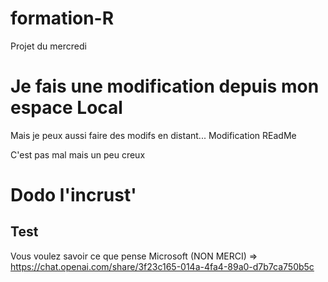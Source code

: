 # formation-R
Projet du mercredi
# Je fais une modification depuis mon espace Local
Mais je peux aussi faire des modifs en distant... Modification REadMe

C'est pas mal mais un peu creux

# Dodo l'incrust'

## Test
Vous voulez savoir ce que pense Microsoft (NON MERCI) => 
https://chat.openai.com/share/3f23c165-014a-4fa4-89a0-d7b7ca750b5c
